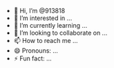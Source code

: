 - 👋 Hi, I’m @913818
- 👀 I’m interested in ...
- 🌱 I’m currently learning ...
- 💞️ I’m looking to collaborate on ...
- 📫 How to reach me ...
- 😄 Pronouns: ...
- ⚡ Fun fact: ...

<!---
913818/913818 is a ✨ special ✨ repository because its `README.md` (this file) appears on your GitHub profile.
You can click the Preview link to take a look at your changes.
uirenjdsnnjd s KNVrjfnrdoiuhuorehion snhs us due. you n js  id ja,l wej Ike ios kdm ujwe ju ehv f
